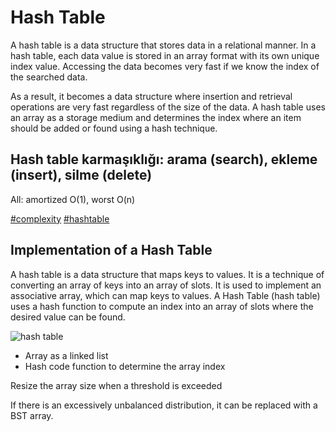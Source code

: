 # Hash Table
A hash table is a data structure that stores data in a relational manner. In a hash table, each data value is stored in an array format with its own unique index value. Accessing the data becomes very fast if we know the index of the searched data.

As a result, it becomes a data structure where insertion and retrieval operations are very fast regardless of the size of the data. A hash table uses an array as a storage medium and determines the index where an item should be added or found using a hash technique.

## Hash table karmaşıklığı: arama (search), ekleme (insert), silme (delete)

All: amortized O(1), worst O(n)

[#complexity](complexity.md) [#hashtable](Hash_Table.md)

## Implementation of a Hash Table
A hash table is a data structure that maps keys to values. It is a technique of converting an array of keys into an array of slots. It is used to implement an associative array, which can map keys to values. A Hash Table (hash table) uses a hash function to compute an index into an array of slots where the desired value can be found.

![hash table](https://miro.medium.com/v2/resize:fit:720/format:webp/1*3jxEppESh9LLK14YMQ-ocA.png)

- Array as a linked list
- Hash code function to determine the array index

Resize the array size when a threshold is exceeded

If there is an excessively unbalanced distribution, it can be replaced with a BST array.